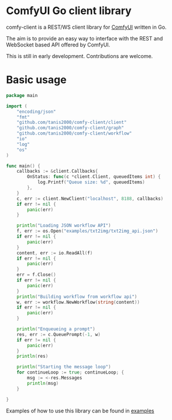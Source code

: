 # ComfyUI Go client library

comfy-client is a REST/WS client library for [ComfyUI](https://github.com/comfyanonymous/ComfyUI) written in Go.

The aim is to provide an easy way to interface with the REST and WebSocket based API offered by ComfyUI.

This is still in early development. Contributions are welcome.

# Basic usage

```go
package main

import (
    "encoding/json"
    "fmt"
    "github.com/tanis2000/comfy-client/client"
    "github.com/tanis2000/comfy-client/graph"
    "github.com/tanis2000/comfy-client/workflow"
    "io"
    "log"
    "os"
)

func main() {
    callbacks := &client.Callbacks{
        OnStatus: func(c *client.Client, queuedItems int) {
            log.Printf("Queue size: %d", queuedItems)
        },
    }
    c, err := client.NewClient("localhost", 8188, callbacks)
    if err != nil {
        panic(err)
    }

    println("Loading JSON workflow API")
    f, err := os.Open("examples/txt2img/txt2img_api.json")
    if err != nil {
        panic(err)
    }
    content, err := io.ReadAll(f)
    if err != nil {
        panic(err)
    }
    err = f.Close()
    if err != nil {
        panic(err)
    }
    println("Building workflow from workflow api")
    w, err := workflow.NewWorkflow(string(content))
    if err != nil {
        panic(err)
    }

    println("Enqueueing a prompt")
    res, err := c.QueuePrompt(-1, w)
    if err != nil {
        panic(err)
    }
    println(res)

    println("Starting the message loop")
    for continueLoop := true; continueLoop; {
        msg := <-res.Messages
        println(msg)
    }

}
```

Examples of how to use this library can be found in [examples](examples)

